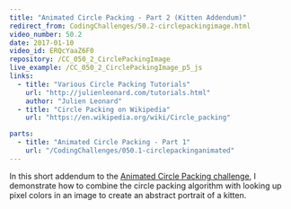 ```yaml
---
title: "Animated Circle Packing - Part 2 (Kitten Addendum)"
redirect_from: CodingChallenges/50.2-circlepackingimage.html
video_number: 50.2
date: 2017-01-10
video_id: ERQcYaaZ6F0
repository: /CC_050_2_CirclePackingImage
live_example: /CC_050_2_CirclePackingImage_p5_js
links:
  - title: "Various Circle Packing Tutorials"
    url: "http://julienleonard.com/tutorials.html"
    author: "Julien Leonard"
  - title: "Circle Packing on Wikipedia"
    url: "https://en.wikipedia.org/wiki/Circle_packing"

parts:
  - title: "Animated Circle Packing - Part 1"
    url: "/CodingChallenges/050.1-circlepackinganimated"
---
```


In this short addendum to the [Animated Circle Packing challenge](https://youtu.be/QHEQuoIKgNE), I demonstrate how to combine the circle packing algorithm with looking up pixel colors in an image to create an abstract portrait of a kitten.
